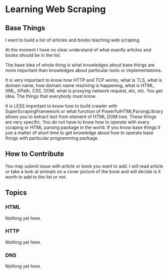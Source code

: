 # Learning Web Scraping

## Base Things

I want to build a list of articles and books teaching web scraping.

At the moment I have no clear understand of what exactly articles and books should be in the list.

The base idea of whole thing is what knowledges about base things are more important than knowledges
about particular tools or implementations.

It is very important to know how HTTP and TCP works, what is TLS, what is domain name, how domain name resolving is
happening, what is HTML, XML, XPath, CSS, DOM, what is proxying network request, etc, etc. You get idea. The things that everybody must know.

It is LESS important to know how to build crawler with SuperScrapingFramework or what function of PowerfulHTMLParsingLibrary allows you to extract text from element of HTML DOM tree. These things are very specific. You do not have to know how to operate with every scraping or HTML parsing package in the world. If you know base things it just a matter of short time to get knowledge about how to operate base things with particular programming package.

## How to Contribute

You may submit issue with aritcle or book you want to add. I will read article or take a look at animals on a cover picture of the book and will decide is it worth to add to the list or not.

## Topics

### HTML

Nothing yet here.

### HTTP

Nothing yet here.

### DNS

Nothing yet here.

